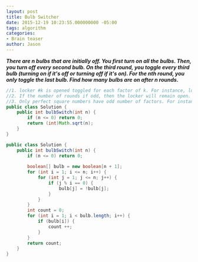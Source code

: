 ```yaml
---
layout: post
title: Bulb Switcher
date: 2015-12-19 10:23:55.000000000 -05:00
tags: algorithm
categories:
- Brain teaser
author: Jason
---
```

<p><strong><em>There are n bulbs that are initially off. You first turn on all the bulbs. Then, you turn off every second bulb. On the third round, you toggle every third bulb (turning on if it's off or turning off if it's on). For the nth round, you only toggle the last bulb. Find how many bulbs are on after n rounds.</em></strong></p>


``` java
//1. locker #k is opened toggled for each factor of k. For instance, locker 15 is opened on rounds 1, 3, 5, 15.
//2. If the number of rounds if odd, then the locker will remain open. If the number of rounds is even, the the lock will remain closed.
//3. Only perfect square numbers have odd number of factors. For instance, 16 has 1, 2, 4, 8, 16. 32 has 1, 2, 4, 8, 16, 32. 36 has 1, 2, 3, 4, 6, 9, 12, 18, 36.
public class Solution {
    public int bulbSwitch(int n) {
        if (n <= 0) return 0;
        return (int)Math.sqrt(n);
    }
}
```

``` java
public class Solution {
    public int bulbSwitch(int n) {
        if (n <= 0) return 0;
        
        boolean[] bulb = new boolean[n + 1];
        for (int i = 1; i <= n; i++) {
            for (int j = 1; j <= n; j++) {
                if (j % i == 0) {
                    bulb[j] = !bulb[j];
                }
            }
        }
        int count = 0;
        for (int i = 1; i < bulb.length; i++) {
            if (bulb[i]) {
                count ++;
            }
        }
        return count;
    }
}
```
